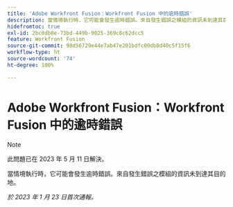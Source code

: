```yaml
---
title: 'Adobe Workfront Fusion：Workfront Fusion 中的逾時錯誤'
description: 當情境執行時，它可能會發生逾時錯誤。來自發生錯誤之模組的資訊未到達其目的地。
hidefromtoc: true
exl-id: 2bc0db8e-73bd-449b-9025-369c8c62dcc5
feature: Workfront Fusion
source-git-commit: 98d56729e44e7ab47e201bdfc00db8d40c5f15f6
workflow-type: ht
source-wordcount: '74'
ht-degree: 100%

---
```


# Adobe Workfront Fusion：Workfront Fusion 中的逾時錯誤

>[!NOTE]
>
>此問題已在 2023 年 5 月 11 日解決。

當情境執行時，它可能會發生逾時錯誤。來自發生錯誤之模組的資訊未到達其目的地。

_於 2023 年 1 月 23 日首次通報。_
